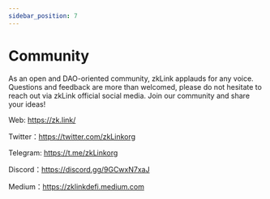 ```yaml
---
sidebar_position: 7
---
```


# Community

As an open and DAO-oriented community, zkLink applauds for any voice. Questions and feedback are more than welcomed, please do not hesitate to reach out via zkLink official social media. Join our community and share your ideas!

Web: https://zk.link/

Twitter：https://twitter.com/zkLinkorg

Telegram: https://t.me/zkLinkorg

Discord：https://discord.gg/9GCwxN7xaJ

Medium：https://zklinkdefi.medium.com
